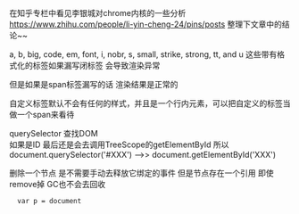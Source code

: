  在知乎专栏中看见李银城对chrome内核的一些分析 
https://www.zhihu.com/people/li-yin-cheng-24/pins/posts
整理下文章中的结论~~
 
 
 a, b, big, code, em, font, i, nobr, s, small, strike, strong, tt, and u
 这些带有格式化的标签如果漏写闭标签 会导致渲染异常
 
 但是如果是span标签漏写的话 渲染结果是正常的
 
 自定义标签默认不会有任何的样式，并且是一个行内元素，可以把自定义的标签当做一个span来看待
 
 querySelector 查找DOM  
 如果是ID  最后还是会去调用TreeScope的getElementById
 所以 document.querySelector('#XXX') -->> document.getElementById('XXX')
 
 删除一个节点 是不需要手动去释放它绑定的事件
 但是节点存在一个引用 即使remove掉 GC也不会去回收

      var p = document

